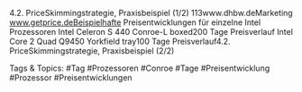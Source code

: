 4.2. PriceSkimmingstrategie, Praxisbeispiel (1/2)
113www.dhbw.deMarketing
www.getprice.deBeispielhafte Preisentwicklungen für einzelne Intel Prozessoren
Intel Celeron S 440 Conroe-L boxed200 Tage Preisverlauf
Intel Core 2 Quad Q9450 Yorkfield tray100 Tage Preisverlauf4.2. PriceSkimmingstrategie, Praxisbeispiel (2/2)

   Tags & Topics:
   #Tag
   #Prozessoren
   #Conroe
   #Tage
   #Preisentwicklung
   #Prozessor
   #Preisentwicklungen
